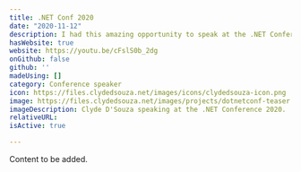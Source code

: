 ```yaml
---
title: .NET Conf 2020
date: "2020-11-12"
description: I had this amazing opportunity to speak at the .NET Conference 2020. I spoke on how to add health checks to a .NET Core application and also include its dependencies. 
hasWebsite: true
website: https://youtu.be/cFslS0b_2dg
onGithub: false
github: ''
madeUsing: []
category: Conference speaker
icon: https://files.clydedsouza.net/images/icons/clydedsouza-icon.png
image: https://files.clydedsouza.net/images/projects/dotnetconf-teaser.png
imageDescription: Clyde D'Souza speaking at the .NET Conference 2020.
relativeURL: 
isActive: true

---
```


Content to be added. 